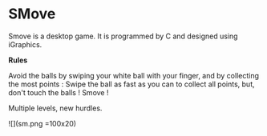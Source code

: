 # SMove

Smove is a desktop game. It is programmed by C and designed using iGraphics. 

**Rules**

Avoid the balls by swiping your white ball with your finger, and by collecting the most points :
Swipe the ball as fast as you can to collect all points, but, don't touch the balls ! Smove ! 

Multiple levels, new hurdles.

![](sm.png =100x20)
